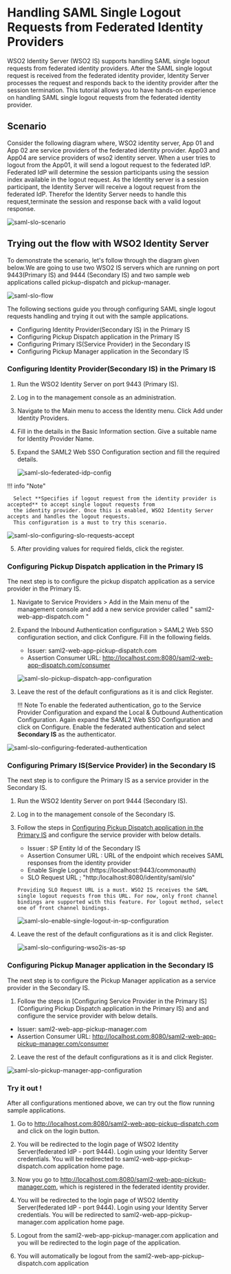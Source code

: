 # Handling SAML Single Logout Requests from Federated Identity Providers

WSO2 Identity Server (WSO2 IS) supports handling SAML single logout requests from federated identity providers.
After the SAML single logout request is received from the federated identity provider, Identity Server processes 
the request and responds back to the identity provider after the session termination. This tutorial allows you to have
hands-on experience on handling SAML single logout requests from the federated identity provider. 

## Scenario

Consider the following diagram where, WSO2 identity server, App 01 and App 02 are service providers of the federated 
identity provider. App03 and App04 are service providers of wso2 identity server. When a user tries to logout
from the App01, it will send a logout request to the federated IdP. Federated IdP will determine the session 
participants using the session index available in the logout request. As the Identity server is a session participant,
the Identity Server will receive a logout request from the federated IdP. Therefor the Identity Server needs to handle this
request,terminate the session and response back with a valid logout response.


![saml-slo-scenario](../assets/img/tutorials/saml-slo-scenario.png)
        
## Trying out the flow with WSO2 Identity Server

To demonstrate the scenario, let's follow through the diagram given below.We are going to use two WSO2 IS servers which 
are running on port 9443(Primary IS) and 9444 (Secondary IS) and two sample web applications called pickup-dispatch and 
pickup-manager.

![saml-slo-flow](../assets/img/tutorials/saml-slo-flow.png)

The following sections guide you through configuring SAML single logout requests handling and trying it out with 
the sample applications.

-   Configuring Identity Provider(Secondary IS) in the Primary IS
-   Configuring Pickup Dispatch application in the Primary IS
-   Configuring Primary IS(Service Provider) in the Secondary IS
-   Configuring Pickup Manager application in the Secondary IS

### Configuring Identity Provider(Secondary IS) in the Primary IS

1. Run the WSO2 Identity Server on port 9443 (Primary IS).

2. Log in to the management console as an administration.

3. Navigate to the Main menu to access the Identity menu. Click Add under Identity Providers. 

4. Fill in the details in the Basic Information section. Give a suitable name for Identity Provider Name.

5. Expand the SAML2 Web SSO Configuration section and fill the required details. 
    

   ![saml-slo-federated-idp-config](../assets/img/tutorials/saml-slo-federated-idp-config.png)


  !!! info "Note"
  
      Select **Specifies if logout request from the identity provider is accepted** to accept single logout requests from 
      the identity provider. Once this is enabled, WSO2 Identity Server accepts and handles the logout requests. 
      This configuration is a must to try this scenario.
      

   ![saml-slo-configuring-slo-requests-accept](../assets/img/tutorials/saml-slo-configuring-slo-requests-accept.png)
   
5. After providing values for required fields, click the register.

### Configuring Pickup Dispatch application in the Primary IS

The next step is to configure the pickup dispatch application as a service provider in the Primary IS.

1. Navigate to Service Providers > Add in the Main menu of the management console and add a new service provider 
   called " saml2-web-app-dispatch.com "
   
2. Expand the Inbound Authentication configuration > SAML2 Web SSO configuration section, and click Configure. 
    Fill in the following fields. 

    - Issuer:  saml2-web-app-pickup-dispatch.com
    - Assertion Consumer URL:  http://localhost.com:8080/saml2-web-app-dispatch.com/consumer 
    
    ![saml-slo-pickup-dispatch-app-configuration](../assets/img/tutorials/saml-slo-pickup-dispatch-app-configuration.png)
    
3. Leave the rest of the default configurations as it is and click Register. 

    !!! Note 
       To enable the federated authentication, go to the Service Provider Configuration and expand the Local & Outbound
       Authentication Configuration. Again expand the SAML2 Web SSO Configuration and click on Configure. Enable the federated 
       authentication and select **Secondary IS** as the authenticator.
  

    
 
 ![saml-slo-configuring-federated-authentication](../assets/img/tutorials/saml-slo-configuring-federated-authentication.png)
 
### Configuring Primary IS(Service Provider) in the Secondary IS
 
The next step is to configure the Primary IS as a service provider in the Secondary IS.
 
1. Run the WSO2 Identity Server on port 9444 (Secondary IS).

2. Log in to the management console of the Secondary IS.

3. Follow the steps in [Configuring Pickup Dispatch application in the Primary IS](configuring-pickup-dispatch-application-in-the-primary-is)
and configure the service provider with below details.

    - Issuer : SP Entity Id of the Secondary IS
    - Assertion Consumer URL : URL of the endpoint which receives SAML responses from the identity provider
    - Enable Single Logout (https://localhost:9443/commonauth)
    - SLO Request URL ; "http:/localhost:8080/identity/saml/slo" 

    `Providing SLO Request URL is a must. WSO2 IS receives the SAML single logout requests from this URL. For now, only front channel 
    bindings are supported with this feature. For logout method, select one of front channel bindings.`
    
    ![saml-slo-enable-single-logout-in-sp-configuration](../assets/img/tutorials/saml-slo-enable-single-logout-in-sp-configuration.png)

4. Leave the rest of the default configurations as it is and click Register. 

    ![saml-slo-configuring-wso2is-as-sp](../assets/img/tutorials/saml-slo-configuring-wso2is-as-sp.png)
 
 
### Configuring Pickup Manager application in the Secondary IS

The next step is to configure the Pickup Manager application  as a service provider in the Secondary IS.
 
1. Follow the steps in [Configuring Service Provider in the Primary IS](Configuring Pickup Dispatch application in the Primary IS) and
and configure the service provider with below details.
 
  - Issuer:  saml2-web-app-pickup-manager.com
  - Assertion Consumer URL:  http://localhost.com:8080/saml2-web-app-pickup-manager.com/consumer 
  
2. Leave the rest of the default configurations as it is and click Register. 
  
  ![saml-slo-pickup-manager-app-configuration](../assets/img/tutorials/saml-slo-pickup-manager-app-configuration.png)
  
  
### Try it out !

After all configurations mentioned above, we can try out the flow running sample applications.

1. Go to http://localhost.com:8080/saml2-web-app-pickup-dispatch.com and  click on the login button.

2. You will be redirected to the login page of WSO2 Identity Server(federated IdP - port 9444). Login using your Identity Server credentials. You will be redirected to saml2-web-app-pickup-dispatch.com application home page.

3. Now you go to http://localhost.com:8080/saml2-web-app-pickup-manager.com, which is registered in the federated identity provider.

4. You will be redirected to the login page of WSO2 Identity Server(federated IdP - port 9444). Login using your Identity Server credentials. You will be redirected to saml2-web-app-pickup-manager.com application home page.

5. Logout from the saml2-web-app-pickup-manager.com application and you will be redirected to the login page of the application.

6. You will automatically be logout from the saml2-web-app-pickup-dispatch.com application


